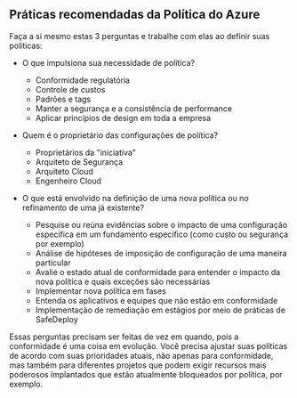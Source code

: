 ## Práticas recomendadas da Política do Azure

Faça a si mesmo estas 3 perguntas e trabalhe com elas ao definir suas políticas:

* O que impulsiona sua necessidade de política?
   * Conformidade regulatória
   * Controle de custos
   * Padrões e tags
   * Manter a segurança e a consistência de performance
   * Aplicar princípios de design em toda a empresa

* Quem é o proprietário das configurações de política?
   * Proprietários da "iniciativa"
   * Arquiteto de Segurança
   * Arquiteto Cloud
   * Engenheiro Cloud


* O que está envolvido na definição de uma nova política ou no refinamento de uma já existente?
   * Pesquise ou reúna evidências sobre o impacto de uma configuração específica em um fundamento específico (como custo ou segurança por exemplo)
   * Análise de hipóteses de imposição de configuração de uma maneira particular
   * Avalie o estado atual de conformidade para entender o impacto da nova política e quais exceções são necessárias
   * Implementar nova política em fases
   * Entenda os aplicativos e equipes que não estão em conformidade
   * Implementação de remediação em estágios por meio de práticas de SafeDeploy

Essas perguntas precisam ser feitas de vez em quando, pois a conformidade é uma coisa em evolução. Você precisa ajustar suas políticas de acordo com suas prioridades atuais, não apenas para conformidade, mas também para diferentes projetos que podem exigir recursos mais poderosos implantados que estão atualmente bloqueados por política, por exemplo.